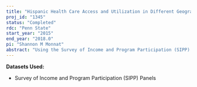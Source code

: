 ```yaml
---
title: "Hispanic Health Care Access and Utilization in Different Geographic Locations"
proj_id: "1345"
status: "Completed"
rdc: "Penn State"
start_year: "2015"
end_year: "2018.0"
pi: "Shannon M Monnat"
abstract: "Using the Survey of Income and Program Participation (SIPP) merged with publicly-available county- and state-level demographic and socioeconomic data, this project will document differences in health care access and utilization patterns among Hispanic adults (aged 18 and older) living in new (i.e., high growth) versus established (i.e., traditional) destination counties. The research will focus on the moderating roles of nonmetropolitan status. It will assess the impacts of individual-level human capital and resource characteristics, such as household income, educational attainment, English language proficiency, as well as county- and state-level contextual characteristics, such as county economic disadvantage, racial composition, foreign born composition, and health care supply, on explaining differences in health care access and utilization between Hispanics living in metropolitan and nonmetropolitan new versus established destination counties. This project will provide estimates of health insurance coverage, type of coverage, gaps in coverage, average insurance and unreimbursed medical care costs, frequency of routine health provider visits, and frequency of emergency room visits for Hispanics living in distinct destination types. "
---
```


**Datasets Used:**

  - Survey of Income and Program Participation (SIPP) Panels 

